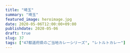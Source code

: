 ```yaml
---
title: "埼玉"
summary: "埼玉"
featured_image: heroimage.jpg
date: 2020-05-06T12:00:00+09:00
publishdate: 2020-05-06
draft: true
slug: 37
tags: ["47都道府県のご当地カレーシリーズ", "レトルトカレー"]
---
```

